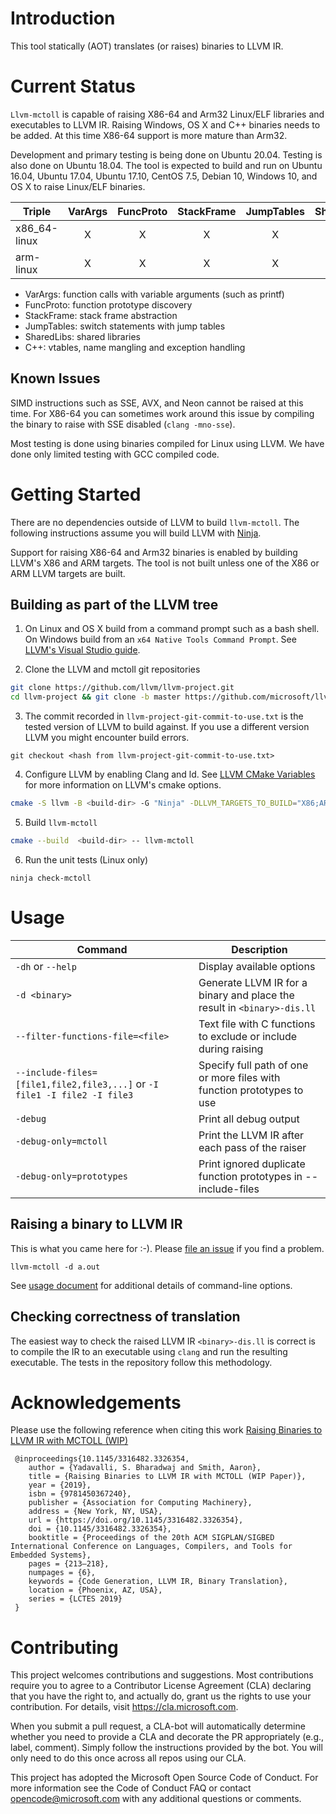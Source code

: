 # Introduction

This tool statically (AOT) translates (or raises) binaries to LLVM IR.

# Current Status

`Llvm-mctoll` is capable of raising X86-64 and Arm32 Linux/ELF libraries and executables to LLVM IR.
Raising Windows, OS X and C++ binaries needs to be added. At this time X86-64 support is more mature than Arm32.

Development and primary testing is being done on Ubuntu 20.04. Testing is also done on Ubuntu 18.04. The tool is expected to build and run on Ubuntu 16.04, Ubuntu 17.04, Ubuntu 17.10, CentOS 7.5, Debian 10, Windows 10, and OS X to raise Linux/ELF binaries.

| Triple | VarArgs | FuncProto | StackFrame | JumpTables | SharedLibs | C++ |
| --- | :---: | :---: | :---: | :---: | :---: | :---: |
| x86_64-linux | X | X | X | X | X | |
| arm-linux | X | X | X | X | X | | 

* VarArgs: function calls with variable arguments (such as printf)
* FuncProto: function prototype discovery
* StackFrame: stack frame abstraction
* JumpTables: switch statements with jump tables
* SharedLibs: shared libraries
* C++: vtables, name mangling and exception handling

## Known Issues

SIMD instructions such as SSE, AVX, and Neon cannot be raised at this time. For X86-64 you can sometimes work around this issue by compiling the binary to raise with SSE disabled (`clang -mno-sse`). 

Most testing is done using binaries compiled for Linux using LLVM. We have done only limited testing with GCC compiled code.

# Getting Started

There are no dependencies outside of LLVM to build `llvm-mctoll`. The following instructions assume you will build LLVM with [Ninja](https://ninja-build.org).

Support for raising X86-64 and Arm32 binaries is enabled by building LLVM's X86 and ARM targets. The tool is not built unless one of the X86 or ARM LLVM targets are built.

## Building as part of the LLVM tree

1. On Linux and OS X build from a command prompt such as a bash shell. On Windows build from an `x64 Native Tools Command Prompt`. See [LLVM's Visual Studio guide](https://llvm.org/docs/GettingStartedVS.html).

2. Clone the LLVM and mctoll git repositories

```sh
git clone https://github.com/llvm/llvm-project.git
cd llvm-project && git clone -b master https://github.com/microsoft/llvm-mctoll.git llvm/tools/llvm-mctoll
```

3. The commit recorded in `llvm-project-git-commit-to-use.txt` is the tested version of LLVM to build against. If you use a different version LLVM you might encounter build errors.

```
git checkout <hash from llvm-project-git-commit-to-use.txt>
```

4. Configure LLVM by enabling Clang and ld. See [LLVM CMake Variables](https://llvm.org/docs/CMake.html#frequently-used-cmake-variables) for more information on LLVM's cmake options.

```sh
cmake -S llvm -B <build-dir> -G "Ninja" -DLLVM_TARGETS_TO_BUILD="X86;ARM" -DLLVM_ENABLE_PROJECTS="clang;lld" -DLLVM_ENABLE_ASSERTIONS=true -DCMAKE_BUILD_TYPE=<build-type>
```
5. Build `llvm-mctoll`
```sh
cmake --build  <build-dir> -- llvm-mctoll
```

6. Run the unit tests (Linux only)
```
ninja check-mctoll
```

# Usage

| Command | Description |
| --- | --- |
| `-dh` or `--help` |  Display available options |
| `-d <binary>` | Generate LLVM IR for a binary and place the result in `<binary>-dis.ll` |
| `--filter-functions-file=<file>` | Text file with C functions to exclude or include during raising |
| `--include-files=[file1,file2,file3,...]` or  `-I file1 -I file2 -I file3` | Specify full path of one or more files with function prototypes to use|
| `-debug` | Print all debug output |
| `-debug-only=mctoll` | Print the LLVM IR after each pass of the raiser |
| `-debug-only=prototypes` | Print ignored duplicate function prototypes in --include-files |

## Raising a binary to LLVM IR

This is what you came here for :-). Please [file an issue](https://github.com/microsoft/llvm-mctoll/issues) if you find a problem.
```
llvm-mctoll -d a.out
```

See [usage document](./doc/Usage.md) for additional details of command-line options.

## Checking correctness of translation

The easiest way to check the raised LLVM IR `<binary>-dis.ll` is correct is to compile the IR to an executable using `clang` and run the resulting executable. The tests in the repository follow this methodology. 

# Acknowledgements

Please use the following reference when citing this work [Raising Binaries to LLVM IR with MCTOLL (WIP)](https://dl.acm.org/doi/10.1145/3316482.3326354)

```
 @inproceedings{10.1145/3316482.3326354,
    author = {Yadavalli, S. Bharadwaj and Smith, Aaron},
    title = {Raising Binaries to LLVM IR with MCTOLL (WIP Paper)},
    year = {2019},
    isbn = {9781450367240},
    publisher = {Association for Computing Machinery},
    address = {New York, NY, USA},
    url = {https://doi.org/10.1145/3316482.3326354},
    doi = {10.1145/3316482.3326354},
    booktitle = {Proceedings of the 20th ACM SIGPLAN/SIGBED International Conference on Languages, Compilers, and Tools for Embedded Systems},
    pages = {213–218},
    numpages = {6},
    keywords = {Code Generation, LLVM IR, Binary Translation},
    location = {Phoenix, AZ, USA},
    series = {LCTES 2019}
 }
```

# Contributing

This project welcomes contributions and suggestions. Most contributions require you to agree to a Contributor License Agreement (CLA)
declaring that you have the right to, and actually do, grant us the rights to use your contribution. For details, visit
https://cla.microsoft.com.

When you submit a pull request, a CLA-bot will automatically determine whether you need to provide a CLA and decorate the PR
appropriately (e.g., label, comment). Simply follow the instructions provided by the bot. You will only need to do this once across all
repos using our CLA.

This project has adopted the Microsoft Open Source Code of Conduct. For more information see the Code of Conduct FAQ or contact
opencode@microsoft.com with any additional questions or comments.
